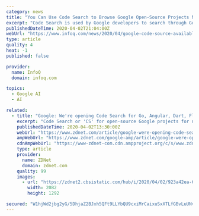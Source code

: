 ```yaml
---
category: news
title: "You Can Use Code Search to Browse Google Open-Source Projects Now"
excerpt: "Code Search is used by Google developers to search through Google's huge internal codebase. Now, Google has made it accessible to everyone to explore and better understand Google's open source projects, including TensorFlow, Go, Angular, and many others. CodeSearch aims to make it easier for developers to move through a codebase, find functions ..."
publishedDateTime: 2020-04-02T21:04:00Z
webUrl: "https://www.infoq.com/news/2020/04/google-code-source-available/"
type: article
quality: 4
heat: -1
published: false

provider:
  name: InfoQ
  domain: infoq.com

topics:
  - Google AI
  - AI

related:
  - title: "Google: We're opening Code Search for Go, Angular, Dart, Flutter, TensorFlow and more"
    excerpt: "Code Search or 'CS' for open-source Google projects for now supports Angular, Bazel, Dart, ExoPlayer, Firebase SDK, Flutter, Go, gVisor, Kythe, Nomulus, Outline, and Tensorflow – which represent a small portion of Google's open-source projects, but ones that open-source communities may benefit from search being available on their respective ..."
    publishedDateTime: 2020-04-02T13:30:00Z
    webUrl: "https://www.zdnet.com/article/google-were-opening-code-search-for-go-angular-dart-flutter-tensorflow-and-more/"
    ampWebUrl: "https://www.zdnet.com/google-amp/article/google-were-opening-code-search-for-go-angular-dart-flutter-tensorflow-and-more/"
    cdnAmpWebUrl: "https://www-zdnet-com.cdn.ampproject.org/c/s/www.zdnet.com/google-amp/article/google-were-opening-code-search-for-go-angular-dart-flutter-tensorflow-and-more/"
    type: article
    provider:
      name: ZDNet
      domain: zdnet.com
    quality: 99
    images:
      - url: "https://zdnet2.cbsistatic.com/hub/i/2020/04/02/923a42ea-62f9-40aa-8fe4-82a59a5454d8/cs-opensource.png"
        width: 2082
        height: 1292

secured: "W1hjWd2jbg2yG/5DhjaZ2BJxh5QFt9LLYbQU9cxiMrCaixuSxXTLfGBvLuUNvbwxJJywrkZdb4IA4yfU7np8vFjnKYX+gEo2BfyNPusHvlSJgnWJ3DWBp7BO19ta0jNeacBK0n85pWe7AWo2y0LOOj0DrTPeBeNSMHErynW9hqJ+NWn3lh7AK+pbEiBA4J5MRCRVQu0ubPVSKwjpZy+X2Y1DN9janlkjs/qoz2t7DYhUK8ZvQXgkm5Whm+Pd9rmxLtI0zlhmw2ntqCcHf8xmJoesoaNqD29yrYvqeJ2RuPtr2eSyB74Izn/xrAokwz4E;d0J5Z+6r7LetVapOdMnbvg=="
---
```


